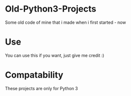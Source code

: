 # Old-Python3-Projects
Some old code of mine that i made when i first started - now
# Use
You can use this if you want, just give me credit :)
# Compatability
These projects are only for Python 3
